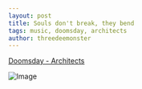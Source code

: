```yaml
---
layout: post
title: Souls don't break, they bend
tags: music, doomsday, architects
author: threedeemonster
---
```


[Doomsday - Architects](https://www.youtube.com/watch?v=RvWbcK3YQ_o)

![Image](https://threedeemonster.mo.cloudinary.net/assets/mqdefault_6s.webp)